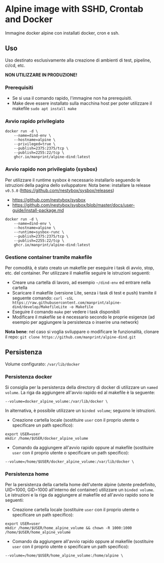 # Alpine image with SSHD, Crontab and Docker

Immagine docker alpine con installati docker, cron e ssh.

## Uso

Uso destinato esclusivamente alla creazione di ambienti di test, pipeline, ci/cd, etc.

**NON UTILIZZARE IN PRODUZIONE!**

### Prerequisiti

- Se si usa il comando rapido, l'immagine non ha prerequisiti.
- Make deve essere installato sulla macchina host per poter utilizzare il makefile
  `sudo apt install make`

### Avvio rapido privilegiato

```
docker run -d \
	--name=dind-env \
	--hostname=alpine \
	--privileged=true \
	--publish=2375:2375/tcp \
	--publish=2255:22/tcp \
	ghcr.io/manprint/alpine-dind:latest
```
### Avvio rapido non privilegiato (sysbox)

Per utilizzare il runtime sysbox è necessario installarlo seguendo le istruzioni della pagina dello sviluppatore:
Nota bene: installare la release `v0.5.0` (https://github.com/nestybox/sysbox/releases)

- https://github.com/nestybox/sysbox
- https://github.com/nestybox/sysbox/blob/master/docs/user-guide/install-package.md

```
docker run -d \
	--name=dind-env \
	--hostname=alpine \
	--runtime=sysbox-runc \
	--publish=2375:2375/tcp \
	--publish=2255:22/tcp \
	ghcr.io/manprint/alpine-dind:latest
```

### Gestione container tramite makefile

Per comodità, è stato creato un makefile per eseguire i task di avvio, stop, etc. del container.
Per utilizzare il makefile seguire le istruzioni seguenti:

- Creare una cartella di lavoro, ad esempio `~/dind-env` ed entrare nella cartella
- Scaricare il makefile (versione Lite, senza i task di test e push) tramite il seguente comando:
  `curl -sSL https://raw.githubusercontent.com/manprint/alpine-dind/develop/MakefileLite -o Makefile`
- Eseguire il comando `make` per vedere i task disponibili
- Modificare il makefile se è necessario secondo le proprie esigenze (ad esempio per aggiungere la persistenza o inserire una network)

**Nota bene**: nel caso si voglia sviluppare o modificare le funzionalità, clonare il repo: `git clone https://github.com/manprint/alpine-dind.git`

## Persistenza

Volume configurato: `/var/lib/docker`

### Persistenza docker

Si consiglia per la persistenza della directory di docker di utilizzare un `named volume`. La riga da aggiungere all'avvio rapido ed al makefile è la seguente:

```
--volume=docker_alpine_volume:/var/lib/docker \
```

In alternativa, è possibile utilizzare un `binded volume`; seguono le istruzioni.

- Creazione cartella locale (sostituire `user` con il proprio utente o specificare un path specifico):
  
```
export USER=user
mkdir /home/$USER/docker_alpine_volume
```

- Comando da aggiungere all'avvio rapido oppure al makefile (sostituire `user` con il proprio utente o specificare un path specifico):

```
--volume=/home/$USER/docker_alpine_volume:/var/lib/docker \
```

### Persistenza home

Per la persistenza della cartella home dell'utente alpine (utente predefinito, UID=1000, GID=1000 all'interno del container) utilizzare un `binded volume`. Le istruzioni e la riga da aggiungere al makefile ed all'avvio rapido sono le seguenti:

- Creazione cartella locale (sostituire `user` con il proprio utente o specificare un path specifico):
  
```
export USER=user
mkdir /home/$USER/home_alpine_volume && chown -R 1000:1000 /home/$USER/home_alpine_volume
```

- Comando da aggiungere all'avvio rapido oppure al makefile (sostituire `user` con il proprio utente o specificare un path specifico):

```
--volume=/home/$USER/home_alpine_volume:/home/alpine \
```